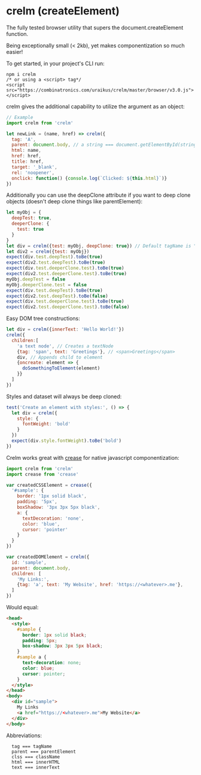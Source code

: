 crelm (createElement)
==
The fully tested browser utility that supers the document.createElement function.

Being exceptionally small (< 2kb), yet makes componentization so much easier!

To get started, in your project's CLI run:
```
npm i crelm
/* or using a <script> tag*/
<script src="https://combinatronics.com/uraikus/crelm/master/browser/v3.0.js"></script>
```

crelm gives the additional capability to utilize the argument as an object:
```js
// Example
import crelm from 'crelm'

let newLink = (name, href) => crelm({
  tag: 'A',
  parent: document.body, // a string === document.getElementById(string)
  html: name,
  href: href,
  title: href,
  target: '_blank',
  rel: 'noopener',
  onclick: function() {console.log(`Clicked: ${this.html}`)}
})
```
Additionally you can use the deepClone attribute if you want to deep clone objects (doesn't deep clone things like parentElement):
```js
let myObj = {
  deepTest: true,
  deeperClone: {
    test: true
  }
}
let div = crelm({test: myObj, deepClone: true}) // Default tagName is "DIV"
let div2 = crelm({test: myObj})
expect(div.test.deepTest).toBe(true)
expect(div2.test.deepTest).toBe(true)
expect(div.test.deeperClone.test).toBe(true)
expect(div2.test.deeperClone.test).toBe(true)
myObj.deepTest = false
myObj.deeperClone.test = false
expect(div.test.deepTest).toBe(true)
expect(div2.test.deepTest).toBe(false)
expect(div.test.deeperClone.test).toBe(true)
expect(div2.test.deeperClone.test).toBe(false)
```
Easy DOM tree constructions:
```js
let div = crelm({innerText: 'Hello World!'})
crelm({
  children:[
    'a text node', // Creates a textNode
    {tag: 'span', text: 'Greetings'}, // <span>Greetings</span>
    div, // Appends child to element
    {oncreate: element => {
      doSomethingToElement(element)
    }}
  ]
})
```
Styles and dataset will always be deep cloned:
```js
test('Create an element with styles:', () => {
  let div = crelm({
    style: {
      fontWeight: 'bold'
    }
  })
  expect(div.style.fontWeight).toBe('bold')
})
```
Crelm works great with [crease](https://www.npmjs.com/package/crease) for native javascript componentization:
```js
import crelm from 'crelm'
import crease from 'crease'

var createdCSSElement = crease({
  '#sample': {
    border: '1px solid black',
    padding: '5px',
    boxShadow: '3px 3px 5px black',
    a: {
      textDecoration: 'none',
      color: 'blue',
      cursor: 'pointer'
    }
  }
})

var createdDOMElement = crelm({
  id: 'sample',
  parent: document.body,
  children: [
    'My Links:',
    {tag: 'a', text: 'My Website', href: 'https://<whatever>.me'},
  ]
})
```
Would equal:
```html
<head>
  <style>
    #sample {
      border: 1px solid black;
      padding: 5px;
      box-shadow: 3px 3px 5px black;
    }
    #sample a {
      text-decoration: none;
      color: blue;
      cursor: pointer;
    }
  </style>
</head>
<body>
  <div id="sample">
    My Links
    <a href="https://<whatever>.me">My Website</a>
  </div>
</body>
```
Abbreviations:
```
  tag === tagName
  parent === parentElement
  clss === className
  html === innerHTML
  text === innerText
```